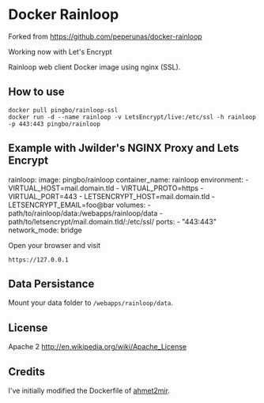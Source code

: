Docker Rainloop
=============

Forked from https://github.com/peperunas/docker-rainloop

Working now with Let's Encrypt

Rainloop web client Docker image using nginx (SSL).

How to use
-------

	docker pull pingbo/rainloop-ssl
	docker run -d --name rainloop -v LetsEncrypt/live:/etc/ssl -h rainloop -p 443:443 pingbo/rainloop

Example with Jwilder's NGINX Proxy and Lets Encrypt
-------

  rainloop:
    image: pingbo/rainloop
    container_name: rainloop
    environment:
    - VIRTUAL_HOST=mail.domain.tld
    - VIRTUAL_PROTO=https
    - VIRTUAL_PORT=443
    - LETSENCRYPT_HOST=mail.domain.tld
    - LETSENCRYPT_EMAIL=foo@bar
    volumes:
    - path/to/rainloop/data:/webapps/rainloop/data
    - path/to/letsencrypt/mail.domain.tld/:/etc/ssl/
    ports:
    - "443:443"
    network_mode: bridge

Open your browser and visit 
	
	https://127.0.0.1

Data Persistance
----------------
Mount your data folder to `/webapps/rainloop/data`.


License
-------

Apache 2 http://en.wikipedia.org/wiki/Apache_License

Credits
-------

I've initially modified the Dockerfile of [ahmet2mir](https://github.com/ahmet2mir).
